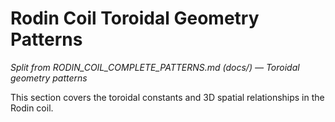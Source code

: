 # Rodin Coil Toroidal Geometry Patterns

*Split from RODIN_COIL_COMPLETE_PATTERNS.md (docs/) — Toroidal geometry patterns*

This section covers the toroidal constants and 3D spatial relationships in the Rodin coil.

<!-- (Insert toroidal geometry content here) --> 